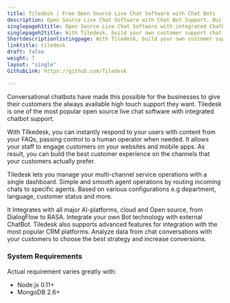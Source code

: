 ```yaml
---
title: Tiledesk | Free Open Source Live Chat Software with Chat Bots
description: Open Source Live Chat Software with Chat Bot Support. Build your own customer support with a multi-channel platform for Web, Android and iOS.
singlepageh1title: Open Source Live Chat Software with integrated Chatbots.
singlepageh2title: With Tiledesk, build your own customer support chat bots and instantly response to your customers.
Shortdescriptionlistingpage: With Tiledesk, build your own customer support chat bots and instantly response to your customers.
linktitle: tiledesk
draft: false
weight: 7
layout: "single"
GithubLink: https://github.com/Tiledesk

---
```


Conversational chatbots have made this possible for the businesses to give their customers the always available high touch support they want. Tiledesk is one of the most popular open source live chat software with integrated chatbot support.

With Tilkedesk, you can instantly respond to your users with content from your FAQs, passing control to a human operator when needed. It allows your staff to engage customers on your websites and mobile apps. As result, you can build the best customer experience on the channels that your customers actually prefer.

Tiledesk lets you manage your multi-channel service operations with a single dashboard. Simple and smooth agent operations by routing incoming chats to specific agents. Based on various configurations e.g department, language, customer status and more.

It Integrates with all major AI-platforms, cloud and Open source, from DialogFlow to RASA. Integrate your own Bot technology with external ChatBot. Tiledesk also supports advanced features for integration with the most popular CRM platforms. Analyze data from chat conversations with your customers to choose the best strategy and increase conversions.

### System Requirements

Actual requirement varies greatly with:

- Node.js 0.11+
- MongoDB 2.6+
 